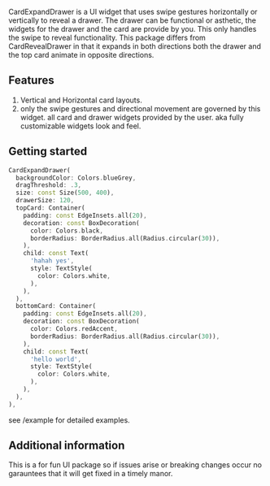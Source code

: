 CardExpandDrawer is a UI widget that uses swipe gestures horizontally or vertically to reveal a drawer. The drawer can be functional or asthetic, the widgets for the drawer and the card are provide by you. This only handles the swipe to reveal functionality. This package differs from CardRevealDrawer in that it expands in both directions both the drawer and the top card animate in opposite directions. 

## Features

1. Vertical and Horizontal card layouts.
2. only the swipe gestures and directional movement are governed by this widget. all card and drawer widgets provided by the user. aka fully customizable widgets look and feel. 

## Getting started

```dart
CardExpandDrawer(
  backgroundColor: Colors.blueGrey,
  dragThreshold: .3,
  size: const Size(500, 400),
  drawerSize: 120,
  topCard: Container(
    padding: const EdgeInsets.all(20),
    decoration: const BoxDecoration(
      color: Colors.black,
      borderRadius: BorderRadius.all(Radius.circular(30)),
    ),
    child: const Text(
      'hahah yes',
      style: TextStyle(
        color: Colors.white,
      ),
    ),
  ),
  bottomCard: Container(
    padding: const EdgeInsets.all(20),
    decoration: const BoxDecoration(
      color: Colors.redAccent,
      borderRadius: BorderRadius.all(Radius.circular(30)),
    ),
    child: const Text(
      'hello world',
      style: TextStyle(
        color: Colors.white,
      ),
    ),
  ),
),
```
see /example for detailed examples.

## Additional information

This is a for fun UI package so if issues arise or breaking changes occur no garauntees that it will get fixed in a timely manor. 
